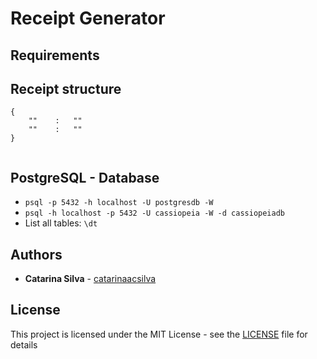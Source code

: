 # Receipt Generator



## Requirements


## Receipt structure

```
{
    ""    :   ""
    ""    :   ""
}


```

## PostgreSQL - Database

- `psql -p 5432 -h localhost -U postgresdb -W`
- `psql -h localhost -p 5432 -U cassiopeia -W -d cassiopeiadb`
- List all tables: `\dt`

## Authors

* **Catarina Silva** - [catarinaacsilva](https://github.com/catarinaacsilva)

## License

This project is licensed under the MIT License - see the [LICENSE](LICENSE) file for details